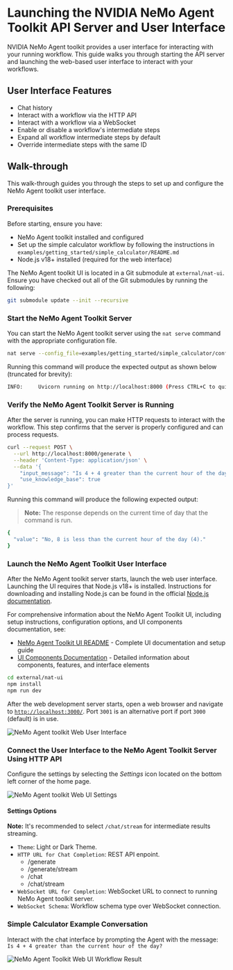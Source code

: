 <!--
SPDX-FileCopyrightText: Copyright (c) 2025, NVIDIA CORPORATION & AFFILIATES. All rights reserved.
SPDX-License-Identifier: Apache-2.0

Licensed under the Apache License, Version 2.0 (the "License");
you may not use this file except in compliance with the License.
You may obtain a copy of the License at

http://www.apache.org/licenses/LICENSE-2.0

Unless required by applicable law or agreed to in writing, software
distributed under the License is distributed on an "AS IS" BASIS,
WITHOUT WARRANTIES OR CONDITIONS OF ANY KIND, either express or implied.
See the License for the specific language governing permissions and
limitations under the License.
-->

# Launching the NVIDIA NeMo Agent Toolkit API Server and User Interface
NVIDIA NeMo Agent toolkit provides a user interface for interacting with your running workflow. This guide walks you through starting the API server and launching the web-based user interface to interact with your workflows.

## User Interface Features
- Chat history
- Interact with a workflow via the HTTP API
- Interact with a workflow via a WebSocket
- Enable or disable a workflow's intermediate steps
- Expand all workflow intermediate steps by default
- Override intermediate steps with the same ID

## Walk-through
This walk-through guides you through the steps to set up and configure the NeMo Agent toolkit user interface.

### Prerequisites
Before starting, ensure you have:
- NeMo Agent toolkit installed and configured
- Set up the simple calculator workflow by following the instructions in `examples/getting_started/simple_calculator/README.md`
- Node.js v18+ installed (required for the web interface)


The NeMo Agent toolkit UI is located in a Git submodule at `external/nat-ui`. Ensure you have checked out all of the Git submodules by running the following:
```bash
git submodule update --init --recursive
```

### Start the NeMo Agent Toolkit Server
You can start the NeMo Agent toolkit server using the `nat serve` command with the appropriate configuration file.

```bash
nat serve --config_file=examples/getting_started/simple_calculator/configs/config.yml
```
Running this command will produce the expected output as shown below (truncated for brevity):
```bash
INFO:     Uvicorn running on http://localhost:8000 (Press CTRL+C to quit)
```

### Verify the NeMo Agent Toolkit Server is Running
After the server is running, you can make HTTP requests to interact with the workflow. This step confirms that the server is properly configured and can process requests.

```bash
curl --request POST \
  --url http://localhost:8000/generate \
  --header 'Content-Type: application/json' \
  --data '{
    "input_message": "Is 4 + 4 greater than the current hour of the day?",
    "use_knowledge_base": true
}'
```

Running this command will produce the following expected output:
> **Note:** The response depends on the current time of day that the command is run.
```bash
{
  "value": "No, 8 is less than the current hour of the day (4)."
}
```

### Launch the NeMo Agent Toolkit User Interface
After the NeMo Agent toolkit server starts, launch the web user interface. Launching the UI requires that Node.js v18+ is installed. Instructions for downloading and installing Node.js can be found in the official [Node.js documentation](https://nodejs.org/en/download).

For comprehensive information about the NeMo Agent Toolkit UI, including setup instructions, configuration options, and UI components documentation, see:
- [NeMo Agent Toolkit UI README](https://github.com/NVIDIA/NeMo-Agent-Toolkit-UI/blob/main/README.md) - Complete UI documentation and setup guide
- [UI Components Documentation](https://github.com/NVIDIA/NeMo-Agent-Toolkit-UI/tree/main/docs/ui) - Detailed information about components, features, and interface elements

```bash
cd external/nat-ui
npm install
npm run dev
```
After the web development server starts, open a web browser and navigate to [`http://localhost:3000/`](http://localhost:3000/).
Port `3001` is an alternative port if port `3000` (default) is in use.

![NeMo Agent toolkit Web User Interface](../_static/ui_home_page.png)

### Connect the User Interface to the NeMo Agent Toolkit Server Using HTTP API
Configure the settings by selecting the *Settings* icon located on the bottom left corner of the home page.

![NeMo Agent toolkit Web UI Settings](../_static/ui_generate_example_settings.png)

#### Settings Options
**Note:** It's recommended to select `/chat/stream` for intermediate results streaming.
- `Theme`: Light or Dark Theme.
- `HTTP URL for Chat Completion`: REST API enpoint.
  - /generate
  - /generate/stream
  - /chat
  - /chat/stream
- `WebSocket URL for Completion`: WebSocket URL to connect to running NeMo Agent toolkit server.
- `WebSocket Schema`: Workflow schema type over WebSocket connection.

### Simple Calculator Example Conversation
Interact with the chat interface by prompting the Agent with the
message: `Is 4 + 4 greater than the current hour of the day?`

![NeMo Agent Toolkit Web UI Workflow Result](../_static/ui_generate_example.png)
